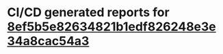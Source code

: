 # CI/CD generated reports for [8ef5b5e82634821b1edf826248e3e34a8cac54a3](https://github.com/hydephp/develop/commit/8ef5b5e82634821b1edf826248e3e34a8cac54a3)
